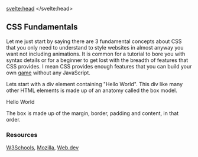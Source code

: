 <script>
import RGB from "$lib/RGB.svelte";
import BoxModel from "$lib/BoxModel.svelte";
</script>

<svelte:head>
	<title>CSS Fundamentals | Sergen Karaoglan</title>
	<meta name="description" content="Learn the fundamentals of CSS" />
</svelte:head>

<article class="max-sm:mx-4 prose lg:prose-xl m-auto pt-16">

# CSS Fundamentals

Let me just start by saying there are 3 fundamental concepts about CSS that you only need to understand to style websites in almost anyway you want not including animations. It is common for a tutorial to bore you with syntax details or for a beginner to get lost with the breadth of features that CSS provides. I mean CSS provides enough features that you can build your own [game](https://codeburst.io/mario-kart-css-7572bd2ce608) without any JavaScript.

Lets start with a div element containing "Hello World". This div like many other HTML elements is made up of an anatomy called the box model.

<div class="h-48 w-48 mx-auto flex-center">Hello World</div>

<div class="mt-4" ><BoxModel /></div>

The box is made up of the margin, border, padding and content, in that order.

### Resources
[W3Schools](https://www.w3schools.com/css/),
[Mozilla](https://developer.mozilla.org/en-US/docs/Web/CSS),
[Web.dev](https://web.dev/learn/css/)

</article>